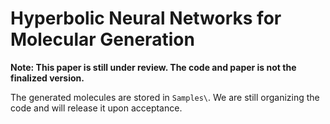 # Hyperbolic Neural Networks for Molecular Generation

**Note: This paper is still under review. The code and paper is not the finalized version.**

The generated molecules are stored in `Samples\`. We are still organizing the code and will release it upon acceptance.

